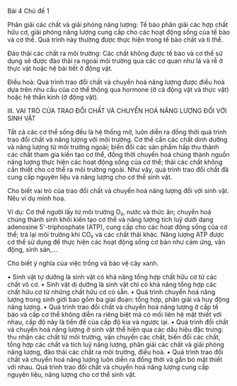 Bài 4 Chủ đề 1

Phân giải các chất và giải phóng năng lượng: Tế bào phân giải các hợp chất hữu cơ, giải phóng năng lượng cung cấp cho các hoạt động sống của tế bào và cơ thể. Quá trình này thường được thực hiện trong tế bào chất và ti thể.

Đào thải các chất ra môi trường: Các chất không được tế bào và cơ thể sử dụng sẽ được đào thải ra ngoài môi trường qua các cơ quan như lá và rễ ở thực vật hoặc hệ bài tiết ở động vật.

Điều hoà: Quá trình trao đổi chất và chuyển hoá năng lượng được điều hoà dựa trên nhu cầu của cơ thể thông qua hormone (ở cả động vật và thực vật) hoặc hệ thần kinh (ở động vật).

III. VAI TRÒ CỦA TRAO ĐỔI CHẤT VÀ CHUYỂN HOÁ NĂNG LƯỢNG ĐỐI VỚI SINH VẬT

Tất cả các cơ thể sống đều là hệ thống mở, luôn diễn ra đồng thời quá trình trao đổi chất và năng lượng với môi trường. Cơ thể cần các chất dinh dưỡng và năng lượng từ môi trường ngoài; biến đổi các sản phẩm hấp thu thành các chất tham gia kiến tạo cơ thể, đồng thời chuyển hoá chúng thành nguồn năng lượng thực hiện các hoạt động sống của cơ thể; thải các chất không cần thiết cho cơ thể ra môi trường ngoài. Như vậy, quá trình trao đổi chất đã cung cấp nguyên liệu và năng lượng cho cơ thể sinh vật.

Cho biết vai trò của trao đổi chất và chuyển hoá năng lượng đối với sinh vật. Nêu ví dụ minh hoạ.

Ví dụ: Cơ thể người lấy từ môi trường O₂, nước và thức ăn; chuyển hoá chúng thành sinh khối kiến tạo cơ thể và năng lượng tích luỹ dưới dạng adenosine 5'-triphosphate (ATP), cung cấp cho các hoạt động sống của cơ thể; trả lại môi trường khí CO₂ và các chất thải khác. Năng lượng ATP được cơ thể sử dụng để thực hiện các hoạt động sống cơ bản như cảm ứng, vận động, sinh sản,...

Cho biết ý nghĩa của việc trồng và bảo vệ cây xanh.

• Sinh vật tự dưỡng là sinh vật có khả năng tổng hợp chất hữu cơ từ các chất vô cơ.
• Sinh vật dị dưỡng là sinh vật chỉ có khả năng tổng hợp các chất hữu cơ từ những chất hữu cơ có sẵn.
• Quá trình chuyển hoá năng lượng trong sinh giới bao gồm ba giai đoạn: tổng hợp, phân giải và huy động năng lượng.
• Quá trình trao đổi chất và chuyển hoá năng lượng ở cấp tế bào và cấp cơ thể không diễn ra riêng biệt mà có mối liên hệ mật thiết với nhau, cấp độ này là tiền đề của cấp độ kia và ngược lại.
• Quá trình đồi chất và chuyển hoá năng lượng ở sinh vật thể hiện qua các dấu hiệu đặc trưng: thu nhận các chất từ môi trường, vận chuyển các chất, biến đổi các chất, tổng hợp các chất và tích luỹ năng lượng, phân giải các chất và giải phóng năng lượng, đào thải các chất ra môi trường, điều hoà.
• Quá trình trao đổi chất và chuyển hoá năng lượng luôn diễn ra đồng thời và gắn bó mật thiết với nhau. Quá trình trao đổi chất và chuyển hoá năng lượng cung cấp nguyên liệu, năng lượng cho cơ thể sinh vật.